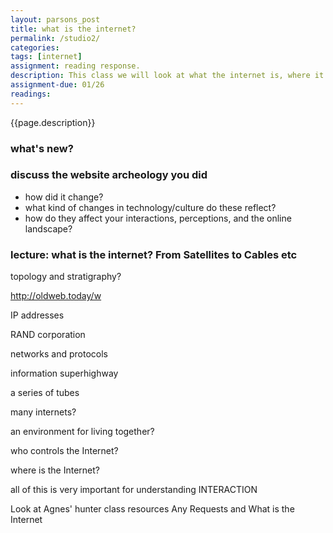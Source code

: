 ```yaml
--- 
layout: parsons_post  
title: what is the internet? 
permalink: /studio2/ 
categories:   
tags: [internet]
assignment: reading response.
description: This class we will look at what the internet is, where it came from, and the ways in which it operates today. 
assignment-due: 01/26
readings:
---  
```


{{page.description}}

### what's new?

### discuss the website archeology you did
* how did it change?
* what kind of changes in technology/culture do these reflect?
* how do they affect your interactions, perceptions, and the online landscape?


### lecture: what is the internet? From Satellites to Cables etc

topology and stratigraphy?

http://oldweb.today/w

IP addresses

RAND corporation

networks and protocols

information superhighway

a series of tubes

many internets?

an environment for living together?

who controls the Internet?

where is the Internet?

all of this is very important for understanding INTERACTION

Look at Agnes' hunter class resources Any Requests and What is the Internet